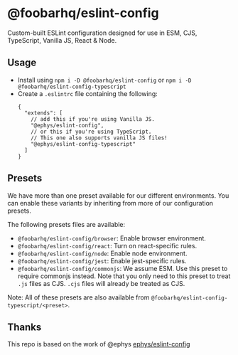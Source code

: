 # @foobarhq/eslint-config

Custom-built ESLint configuration designed for use in ESM, CJS, TypeScript, Vanilla JS, React & Node.

## Usage

- Install using `npm i -D @foobarhq/eslint-config` or `npm i -D @foobarhq/eslint-config-typescript`
- Create a `.eslintrc` file containing the following:
  ```json5
  {
    "extends": [
      // add this if you're using Vanilla JS.
      "@ephys/eslint-config",
      // or this if you're using TypeScript.
      // This one also supports vanilla JS files!
      "@ephys/eslint-config-typescript"
    ]
  }
  ```

## Presets

We have more than one preset available for our different environments. 
You can enable these variants by inheriting from more of our configuration presets.

The following presets files are available:

- `@foobarhq/eslint-config/browser`: Enable browser environment.
- `@foobarhq/eslint-config/react`: Turn on react-specific rules.
- `@foobarhq/eslint-config/node`: Enable node environment.
- `@foobarhq/eslint-config/jest`: Enable jest-specific rules.
- `@foobarhq/eslint-config/commonjs`: We assume ESM. Use this preset to require commonjs instead. 
  Note that you only need to this preset to treat `.js` files as CJS. `.cjs` files will already be treated as CJS.

Note: All of these presets are also available from `@foobarhq/eslint-config-typescript/<preset>`.

## Thanks

This repo is based on the work of @ephys [ephys/eslint-config](https://github.com/ephys/eslint-config)
